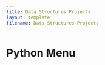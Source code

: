 ```yaml
---
title: Data Structures Projects
layout: template
filename: Data-Structures-Projects
--- 
```


# Python Menu
